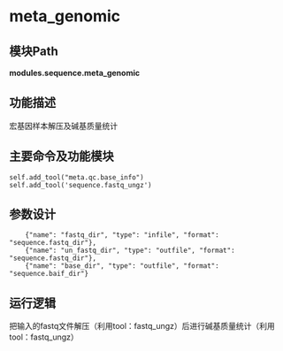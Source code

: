 meta_genomic
==========================

模块Path
-----------

**modules.sequence.meta_genomic**

功能描述
-----------------------------------

宏基因样本解压及碱基质量统计

主要命令及功能模块
-----------------------------------

```
self.add_tool("meta.qc.base_info")
self.add_tool('sequence.fastq_ungz')
```

参数设计
-----------------------------------

```
    {"name": "fastq_dir", "type": "infile", "format": "sequence.fastq_dir"},
    {"name": "un_fastq_dir", "type": "outfile", "format": "sequence.fastq_dir"},
    {"name": "base_dir", "type": "outfile", "format": "sequence.baif_dir"}
``` 

运行逻辑
-----------------------------------

把输入的fastq文件解压（利用tool：fastq_ungz）后进行碱基质量统计（利用tool：fastq_ungz）

